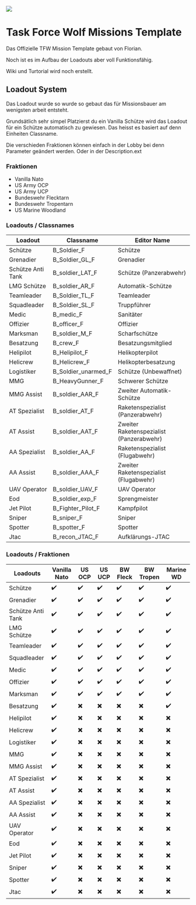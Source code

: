 ![](https://task-force-wolf.de/styles/elegance_ed/theme/images/logo_neu.png)

# Task Force Wolf Missions Template

Das Offizielle TFW Mission Template gebaut von Florian.

Noch ist es im Aufbau der Loadouts aber voll Funktionsfähig.


Wiki und Turtorial wird noch erstellt.


## Loadout System 

Das Loadout wurde so wurde so gebaut das für Missionsbauer am wenigsten arbeit entsteht. 

Grundsätlich sehr simpel Platzierst du ein Vanilla Schütze wird das Loadout für ein Schütze automatisch zu gewiesen.
Das heisst es basiert auf denn Einheiten Classname.

Die verschieden Fraktionen können einfach in der Lobby bei denn Parameter geändert werden. 
Oder in der Description.ext

### Fraktionen
- Vanilla Nato
- US Army OCP
- US Army UCP
- Bundeswehr Flecktarn
- Bundeswehr Tropentarn
- US Marine Woodland

 
### Loadouts / Classnames

Loadout | Classname | Editor Name
------------ | ------------- | -------------
Schütze | B_Soldier_F | Schütze
Grenadier | B_Soldier_GL_F | Grenadier
Schütze Anti Tank | B_soldier_LAT_F | Schütze (Panzerabwehr)
LMG Schütze | B_soldier_AR_F | Automatik-Schütze 
Teamleader | B_Soldier_TL_F | Teamleader
Squadleader | B_Soldier_SL_F | Truppführer
Medic | B_medic_F | Sanitäter
Offizier | B_officer_F | Offizier
Marksman | B_soldier_M_F | Scharfschütze
Besatzung | B_crew_F | Besatzungsmitglied
Helipilot | B_Helipilot_F | Helikopterpilot
Helicrew | B_Helicrew_F | Helikopterbesatzung
Logistiker | B_Soldier_unarmed_F | Schütze (Unbewaffnet)
MMG | B_HeavyGunner_F | Schwerer Schütze
MMG Assist | B_soldier_AAR_F | Zweiter Automatik-Schütze
AT Spezialist | B_soldier_AT_F | Raketenspezialist (Panzerabwehr)
AT Assist | B_soldier_AAT_F | Zweiter Raketenspezialist (Panzerabwehr)
AA Spezialist | B_soldier_AA_F | Raketenspezialist (Flugabwehr)
AA Assist | B_soldier_AAA_F | Zweiter Raketenspezialist (Flugabwehr)
UAV Operator | B_soldier_UAV_F | UAV Operator
Eod | B_soldier_exp_F | Sprengmeister
Jet Pilot | B_Fighter_Pilot_F | Kampfpilot
Sniper | B_sniper_F | Sniper
Spotter | B_spotter_F | Spotter
Jtac | B_recon_JTAC_F | Aufklärungs-JTAC


### Loadouts / Fraktionen

Loadouts | Vanilla Nato| US OCP | US UCP | BW Fleck | BW Tropen | Marine WD
------------ | ------------- | -------------| -------------| -------------| ------------- | -------------
Schütze |  :heavy_check_mark: |  :heavy_check_mark: |  :heavy_check_mark: |  :heavy_check_mark: |  :heavy_check_mark: |  :heavy_check_mark: 
Grenadier |  :heavy_check_mark: |  :heavy_check_mark: |  :heavy_check_mark: |  :heavy_check_mark: |  :heavy_check_mark: | :heavy_check_mark: |  
Schütze Anti Tank |  :heavy_check_mark: |  :heavy_check_mark: |  :heavy_check_mark: |  :heavy_check_mark: |  :heavy_check_mark: | :heavy_check_mark:
LMG Schütze |  :heavy_check_mark: |  :heavy_check_mark: |  :heavy_check_mark: |  :heavy_check_mark: |  :heavy_check_mark:| :heavy_check_mark:   
Teamleader |  :heavy_check_mark: |  :heavy_check_mark: |  :heavy_check_mark: |  :heavy_check_mark: |  :heavy_check_mark: | :heavy_check_mark: 
Squadleader |  :heavy_check_mark: |  :heavy_check_mark: |  :heavy_check_mark: |  :heavy_check_mark: |  :heavy_check_mark: | :heavy_check_mark: 
Medic |  :heavy_check_mark: |  :heavy_check_mark: |  :heavy_check_mark: |  :heavy_check_mark: |  :heavy_check_mark: | :heavy_check_mark:
Offizier |  :heavy_check_mark: |  :heavy_check_mark: |  :heavy_check_mark: |  :heavy_check_mark: |  :heavy_check_mark: | :heavy_check_mark: 
Marksman |  :heavy_check_mark: |  :heavy_check_mark: |  :heavy_check_mark: |  :heavy_check_mark: |  :heavy_check_mark: | :heavy_check_mark:
Besatzung |  :heavy_check_mark: |  :heavy_multiplication_x:  |   :heavy_multiplication_x: |  :heavy_multiplication_x: |  :heavy_multiplication_x: | :heavy_check_mark:
Helipilot |  :heavy_check_mark: |  :heavy_multiplication_x: |  :heavy_multiplication_x: |  :heavy_multiplication_x: |  :heavy_multiplication_x: | :heavy_multiplication_x:
Helicrew |  :heavy_check_mark: |  :heavy_multiplication_x: |  :heavy_multiplication_x: |  :heavy_multiplication_x: |  :heavy_multiplication_x: | :heavy_multiplication_x:
Logistiker |  :heavy_check_mark: |  :heavy_multiplication_x: |  :heavy_multiplication_x: |  :heavy_multiplication_x: |  :heavy_multiplication_x: | :heavy_multiplication_x:
MMG |  :heavy_check_mark: |  :heavy_multiplication_x:  |   :heavy_multiplication_x: |  :heavy_multiplication_x: |  :heavy_multiplication_x: | :heavy_multiplication_x:
MMG Assist |  :heavy_check_mark: |  :heavy_multiplication_x: |  :heavy_multiplication_x: |  :heavy_multiplication_x: |  :heavy_multiplication_x: | :heavy_multiplication_x:
AT Spezialist |  :heavy_check_mark: |  :heavy_multiplication_x: |  :heavy_multiplication_x: |  :heavy_multiplication_x: |  :heavy_multiplication_x: | :heavy_multiplication_x:
AT Assist |  :heavy_check_mark: |  :heavy_multiplication_x: |  :heavy_multiplication_x: |  :heavy_multiplication_x: |  :heavy_multiplication_x: | :heavy_multiplication_x:
AA Spezialist |  :heavy_check_mark: |  :heavy_multiplication_x:  |   :heavy_multiplication_x: |  :heavy_multiplication_x: |  :heavy_multiplication_x: | :heavy_multiplication_x:
AA Assist |  :heavy_check_mark: |  :heavy_multiplication_x: |  :heavy_multiplication_x: |  :heavy_multiplication_x: |  :heavy_multiplication_x: | :heavy_multiplication_x:
UAV Operator |  :heavy_check_mark: |  :heavy_multiplication_x: |  :heavy_multiplication_x: |  :heavy_multiplication_x: |  :heavy_multiplication_x: | :heavy_multiplication_x:
Eod |  :heavy_check_mark: |  :heavy_multiplication_x: |  :heavy_multiplication_x: |  :heavy_multiplication_x: |  :heavy_multiplication_x: | :heavy_multiplication_x:
Jet Pilot |  :heavy_check_mark: |  :heavy_multiplication_x: |  :heavy_multiplication_x: |  :heavy_multiplication_x: |  :heavy_multiplication_x: | :heavy_multiplication_x:
Sniper|  :heavy_check_mark: |  :heavy_multiplication_x: |  :heavy_multiplication_x: |  :heavy_multiplication_x: |  :heavy_multiplication_x: | :heavy_multiplication_x:
Spotter |  :heavy_check_mark: |  :heavy_multiplication_x: |  :heavy_multiplication_x: |  :heavy_multiplication_x: |  :heavy_multiplication_x: | :heavy_multiplication_x:
Jtac  |  :heavy_check_mark: |  :heavy_multiplication_x: |  :heavy_multiplication_x: |  :heavy_multiplication_x: |  :heavy_multiplication_x: | :heavy_multiplication_x:
